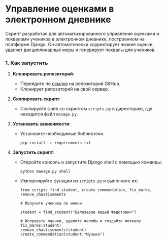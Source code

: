 # Управление оценками в электронном дневнике

Скрипт разработан для автоматизированного управления оценками и похвалами учеников в электронном дневнике, построенном на платформе Django. Он автоматически корректирует низкие оценки, удаляет дисциплинарные меры и генерирует похвалы для учеников.


### 1. Как запустить

1. **Клонировать репозиторий**:
   - Перейдите по [ссылке](https://github.com/devmanorg/e-diary.git) на репозиторий GitHub.
   - Клонирует репозиторий на свой сервер.

2. **Скопировать скрипт**:
   - Скопируйте файл со скриптом  `scripts.py` в директорию, где находится файл `manage.py`.

3. **Установить зависимости**:
   - Установите необходимые библиотеки.
     ```
     pip install -r requirements.txt
     ```

5. **Запустить скрипт**:
   - Откройте консоль и запустите Django shell с помощью команды:
     ```
     python manage.py shell
     ```
   - Импортируйте функции из `scripts.py` и выполните их:
     ```
     from scripts find_student, create_commendation, fix_marks, remove_chastisements
     
     # Получите ученика по имени
     
     student = find_student("Белозеров Авдей Федотович")
     
     # Исправьте оценки, удалите жалобы и создайте похвалу
     fix_marks(student)
     remove_chastisements(student)
     create_commendation(student,"Музыка")
     ```


